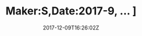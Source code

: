 ---
title: 'Maker:S,Date:2017-9, ... ]'
draft: false
path: 05-the-caribbiean/MVIMG_20171209_162602.jpg
description: ''
date: 2017-12-09T16:26:02Z
location: [12.877183333333333, -61.18906111111111]
size: 3815x2859
catergory: the-caribbiean
--- 
